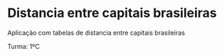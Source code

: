 # Distancia entre capitais brasileiras
Aplicação com tabelas de distancia entre capitais brasileiras

Turma: 1ºC